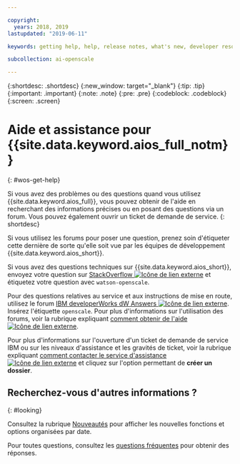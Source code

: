 ```yaml
---

copyright:
  years: 2018, 2019
lastupdated: "2019-06-11"

keywords: getting help, help, release notes, what's new, developer resources 

subcollection: ai-openscale

---
```


{:shortdesc: .shortdesc}
{:new_window: target="_blank"}
{:tip: .tip}
{:important: .important}
{:note: .note}
{:pre: .pre}
{:codeblock: .codeblock}
{:screen: .screen}

# Aide et assistance pour {{site.data.keyword.aios_full_notm}}
{: #wos-get-help}

Si vous avez des problèmes ou des questions quand vous utilisez {{site.data.keyword.aios_full}}, vous pouvez obtenir de l'aide en recherchant des informations précises ou en posant des questions via un forum. Vous pouvez également ouvrir un ticket de demande de service.
{: shortdesc}

Si vous utilisez les forums pour poser une question, prenez soin d'étiqueter cette dernière de sorte qu'elle soit vue par les équipes de développement {{site.data.keyword.aios_short}}.

Si vous avez des questions techniques sur {{site.data.keyword.aios_short}}, envoyez votre question sur [StackOverflow ![Icône de lien externe](../../icons/launch-glyph.svg "Icône de lien externe")](https://stackoverflow.com/questions/tagged/watson-openscale) et étiquetez votre question avec `watson-openscale`.

Pour des questions relatives au service et aux instructions de mise en route, utilisez le forum [IBM developerWorks dW Answers ![Icône de lien externe](../../icons/launch-glyph.svg "Icône de lien externe")](https://developer.ibm.com/?s=openscale). Insérez l'étiquette `openscale`. Pour plus d'informations sur l'utilisation des forums, voir la rubrique expliquant [comment obtenir de l'aide ![Icône de lien externe](../../icons/launch-glyph.svg "Icône de lien externe")](https://developer.ibm.com/answers/smartspace/dw-answers-help/index.html).

Pour plus d'informations sur l'ouverture d'un ticket de demande de service IBM ou sur les niveaux d'assistance et les gravités de ticket, voir la rubrique expliquant [comment contacter le service d'assistance![Icône de lien externe](../../icons/launch-glyph.svg "Icône de lien externe")](https://cloud.ibm.com/unifiedsupport/supportcenter) et cliquez sur l'option permettant de **créer un dossier**.

## Recherchez-vous d'autres informations ?
{: #looking}

Consultez la rubrique [Nouveautés](/docs/services/ai-openscale?topic=ai-openscale-rn-relnotes) pour afficher les nouvelles fonctions et options organisées par date.

Pour toutes questions, consultez les [questions fréquentes](/docs/services/ai-openscale?topic=ai-openscale-wos-faqs) pour obtenir des réponses.
